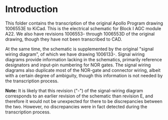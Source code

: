 # Introduction

This folder contains the transcription of the original Apollo Program drawing 1006553E to KiCad.  This is the electrical schematic for Block I AGC module A22.  We also have revisions 1006553- through 1006553D of the original drawing, though they have not been transcribed to CAD.  

At the same time, the schematic is supplemented by the original "signal wiring diagram", of which we have drawing 1006133-.  Signal wiring diagrams provide information lacking in the schematics, primarily reference designators and input-pin numbering for NOR gates.  The signal wiring diagrams also duplicate most of the NOR-gate and connector wiring, albeit with a certain degree of ambiguity, though this information is not needed by the transcription process.  

__Note:__ It is likely that this revision ("-") of the signal-wiring diagram corresponds to an earlier revision of the schematic than revision E, and therefore it would not be unexpected for there to be discrepancies between the two. However, no discrepancies were in fact detected during the transcription process.


